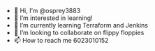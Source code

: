 - 👋 Hi, I’m @osprey3883
- 👀 I’m interested in learning!
- 🌱 I’m currently learning Terraform and Jenkins
- 💞️ I’m looking to collaborate on flippy floppies
- 📫 How to reach me 6023010152

<!---
osprey3883/osprey3883 is a ✨ special ✨ repository because its `README.md` (this file) appears on your GitHub profile.
You can click the Preview link to take a look at your changes.
--->
